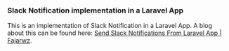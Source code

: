 ### Slack Notification implementation in a Laravel App
This is an implementation of Slack Notification in a Laravel App. A blog about this can be found here: [Send Slack Notifications From Laravel App | Fajarwz](https://fajarwz.com/blog/send-slack-notifications-from-laravel-app/).
